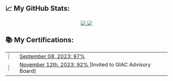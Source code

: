 <!--
**pjwmascall/pjwmascall** is a ✨ _special_ ✨ repository because its `README.md` (this file) appears on your GitHub profile.

Here are some ideas to get you started:

- 🔭 I’m currently working on ...
- 🌱 I’m currently learning ...
- 👯 I’m looking to collaborate on ...
- 🤔 I’m looking for help with ...
- 💬 Ask me about ...
- 📫 How to reach me: ...
- 😄 Pronouns: ...
- ⚡ Fun fact: ...
-->

## :chart_with_upwards_trend: My GitHub Stats:

<!--
![Top Langs](https://readme-stats-cfgj2cxdy.vercel.app/api/top-langs/?username=pjwmascall&hide=php&theme=default)
![GitHub stats](https://readme-stats-cfgj2cxdy.vercel.app/api?username=pjwmascall&count_private=true&show_icons=true&theme=default)
-->
<div id="stats" align="center">
  <a href="https://github-readme-stats.vercel.app/api/top-langs/?username=pjwmascall&hide=php&theme=default">
    <img align="top" src="https://github-readme-stats.vercel.app/api/top-langs/?username=pjwmascall&hide=php&theme=default" />
  </a>
  <a href="https://github-readme-stats.vercel.app/api?username=pjwmascall&theme=default">
    <img align="top" src="https://github-readme-stats.vercel.app/api?username=pjwmascall&count_private=true&show_icons=true&theme=default" />
  </a>
</div>


## :books: My Certifications:

<div id="certifications" align="center">
<table>
  <tr>
    <td>
      <a href="https://www.credly.com/badges/8d79ad30-cc06-4493-98dd-1f9d529cd5fd/public_url">
        <img width="20%" height="20%" src="https://images.credly.com/size/680x680/images/2d9b3293-9295-4ac3-a326-1bb7013225a4/image.png" />
      </a>
    </td>
    <td>
      <a href="https://www.credly.com/badges/8d79ad30-cc06-4493-98dd-1f9d529cd5fd/public_url">
        September 08, 2023: 97%
      </a>
    </td>
  </tr>
  <tr>
    <td>
      <a href="https://www.credly.com/badges/b70a01ad-78ea-453b-a80a-6664c0cadb97/public_url">
        <img width="20%" height="20%" src="https://images.credly.com/size/680x680/images/8e6bde54-8a33-4ec0-9d70-90fcde581bcf/image.png" />
      </a>
    </td>
    <td>
      <a href="https://www.credly.com/badges/b70a01ad-78ea-453b-a80a-6664c0cadb97/public_url">
        November 12th, 2023: 92%
      </a>
      [Invited to GIAC Advisory Board]
    </td>
  </tr>
</table>
</div>
